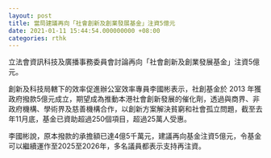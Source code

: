 ```yaml
---
layout: post
title: 當局建議再向「社會創新及創業發展基金」注資5億元
date: 2021-01-11 15:44:54.000000000 +08:00
categories: rthk
---
```


立法會資訊科技及廣播事務委員會討論再向「社會創新及創業發展基金」注資5億元。 

創新及科技局轄下的效率促進辦公室效率專員李國彬表示，社創基金於 2013 年獲政府撥款5億元成立，期望成為推動本港社會創新發展的催化劑，透過與商界、非政府機構、學術界及慈善機構合作，以創新方案解決貧窮和社會孤立問題，截至去年11月底，基金已資助超過250個項目，超過25萬人受惠。

李國彬說，原本撥款的承擔額已達4億5千萬元，建議再向基金注資5億元，令基金可以繼續運作至2025至2026年，多名議員都表示支持再注資。
